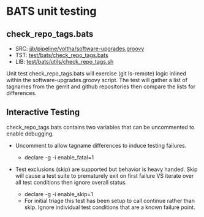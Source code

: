 BATS unit testing
=================

check_repo_tags.bats
--------------------

- SRC: [jjb/pipeline/voltha/software-upgrades.groovy](https://gerrit.lfbroadband.org/plugins/gitiles/ci-management/+/refs/heads/master/jjb/pipeline/voltha/software-upgrades.groovy#80)
- TST: [test/bats/check_repo_tags.bats](https://gerrit.lfbroadband.org/plugins/gitiles/ci-management/+/refs/heads/master/test/bats/check_repo_tags.bats)
- LIB: [test/bats/utils/check_repo_tags.sh](https://gerrit.lfbroadband.org/plugins/gitiles/ci-management/+/refs/heads/master/test/bats/utils/check_repo_tags.sh#31)

Unit test check_repo_tags.bats will exercise (git ls-remote) logic inlined within the software-upgrades.groovy script.  The test will gather a list of tagnames from the gerrit and github repositories then compare the lists for differences.


Interactive Testing
-------------------

check_repo_tags.bats contains two variables that can be uncommented to enable debugging.

- Uncomment to allow tagname differences to induce testing failures.

    - declare -g -i enable_fatal=1

- Test exclusions (skip) are supported but behavior is heavy handed.
  Skip will cause a test suite to prematurely exit on first failure
  VS iterate over all test conditions then ignore overall status.

    - declare -g -i enable_skip=1
    - For initial triage this test has been setup to call continue
      rather than skip.  Ignore individual test conditions that are
      a known failure point.
